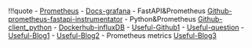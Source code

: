 #

!!!quote
    - [Prometheus](https://prometheus.io/)
    - [Docs-grafana](https://grafana.com/docs/grafana-cloud/quickstart/docker-compose-linux/)
    - FastAPI&Prometheus  [Github-prometheus-fastapi-instrumentator](https://github.com/trallnag/prometheus-fastapi-instrumentator)
    - Python&Prometheus  [Github-client_python](https://github.com/prometheus/client_python)
    - [Dockerhub-influxDB](https://hub.docker.com/_/influxdb)
    - [Useful-Github1](https://github.com/docker/awesome-compose/tree/master/prometheus-grafana)
    - [Useful-question](https://stackoverflow.com/questions/74029504/spring-prometheus-grafana-err-reading-prometheus-post-http-localhost90)
    - [Useful-Blog1](https://medium.com/@ct.onyemaobi/build-and-monitor-your-fastapi-microservice-with-docker-prometheus-and-grafana-part-2-37472157a2b)
    - [Useful-Blog2](https://umanking.github.io/2021/08/19/prometheus-grafana-example/)
    - Prometheus metrics [Useful-Blog3](https://docs.netapp.com/ko-kr/storagegrid-116/monitor/commonly-used-prometheus-metrics.html)
